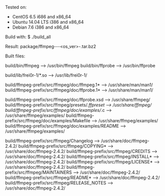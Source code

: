 Tested on:
- CentOS 6.5		i686 and x86_64
- Ubuntu 14.04 LTS	i386 and x86_64
- Debian 7.6		i386 and x86_64

Build with:
$ ./build_all

Result:
package/ffmpeg-<ver>-<os>-<os_ver>-<arch>.tar.bz2

Built files:

build/bin/ffmpeg					--> /usr/bin/ffmpeg
build/bin/ffprobe					--> /usr/bin/ffprobe

build/lib/frei0r-1/*.so					--> /usr/lib/frei0r-1/

build/ffmpeg-prefix/src/ffmpeg/doc/ffmpeg.1*		--> /usr/share/man/man1/
build/ffmpeg-prefix/src/ffmpeg/doc/ffprobe.1*		--> /usr/share/man/man1/

build/ffmpeg-prefix/src/ffmpeg/doc/ffprobe.xsd		--> /usr/share/ffmpeg/
build/ffmpeg-prefix/src/ffmpeg/presets/*.ffpreset	--> /usr/share/ffmpeg/
build/ffmpeg-prefix/src/ffmpeg/doc/examples/*.c		--> /usr/share/ffmpeg/examples/
build/ffmpeg-prefix/src/ffmpeg/doc/examples/Makefile	--> /usr/share/ffmpeg/examples/
build/ffmpeg-prefix/src/ffmpeg/doc/examples/README	--> /usr/share/ffmpeg/examples/

build/ffmpeg-prefix/src/ffmpeg/Changelog		--> /usr/share/doc/ffmpeg-2.4.2/
build/ffmpeg-prefix/src/ffmpeg/COPYING*			--> /usr/share/doc/ffmpeg-2.4.2/
build/ffmpeg-prefix/src/ffmpeg/CREDITS			--> /usr/share/doc/ffmpeg-2.4.2/
build/ffmpeg-prefix/src/ffmpeg/INSTALL*			--> /usr/share/doc/ffmpeg-2.4.2/
build/ffmpeg-prefix/src/ffmpeg/LICENSE*			--> /usr/share/doc/ffmpeg-2.4.2/
build/ffmpeg-prefix/src/ffmpeg/MAINTAINERS		--> /usr/share/doc/ffmpeg-2.4.2/
build/ffmpeg-prefix/src/ffmpeg/README*			--> /usr/share/doc/ffmpeg-2.4.2/
build/ffmpeg-prefix/src/ffmpeg/RELEASE_NOTES		--> /usr/share/doc/ffmpeg-2.4.2/
